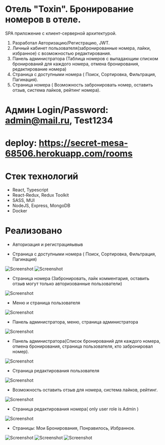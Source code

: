 # Отель "Toxin". Бронирование номеров в отеле.

SPA приложение с клиент-серверной архитектурой.

1. Разработал Авторизацию/Регистрацию, JWT.
2. Личный кабинет пользователя(забронированные номера, лайки,
   избранное) с возможностью редактирования.
3. Панель администратора (Таблица номеров с выпадающим списком
   бронирований для каждого номера, отмена бронирования,
   редактирование номера)
4. Страница с доступными номера ( Поиск, Сортировка, Фильтрация,
   Пагинация).
5. Страница номера ( Возможность забронировать номер, оставить отзыв,
   система лайков, рейтинг номера).

# Админ Login/Password: admin@mail.ru, Test1234

# deploy: https://secret-mesa-68506.herokuapp.com/rooms

# Стек технологий

- React, Typescript
- React-Redux, Redux Toolkit
- SASS, MUI
- NodeJS, Express, MongoDB
- Docker

# Реализовано

- Авторизация и регистрацияывыв

- Страница с доступными номера ( Поиск, Сортировка, Фильтрация, Пагинация)

![Screenshot](./screenshots/rooms-page-full.png)
![Screenshot](./screenshots/rooms-skeleton.png)

- Страница номера (Забронировать, лайк комментария, оставить отзыв могут только авторизованные пользователи)

![Screenshot](./screenshots/room-page.png)

- Меню и страница пользователя

![Screenshot](./screenshots/user-page.png)

- Панель администратора, меню, страница администратора

![Screenshot](./screenshots/admin-page.png)

- Панель администратора(Список бронирований для каждого номера, отмена бронирования, страница пользователя, кто забронировал номер).

![Screenshot](./screenshots/admin-panel-room.png)

- Страница редактирования пользователя

![Screenshot](./screenshots/Edit-profile.png)

- Возможность оставить отзыв для номера, система лайков, рейтинг.

![Screenshot](./screenshots/comments.png)

- Страница редактирования номера( only user role is Admin )

![Screenshot](./screenshots/edit-room.png)

- Страницы: Мои Бронирования, Понравилось, Избранное.

![Screenshot](./screenshots/my-booking.png)
![Screenshot](./screenshots/my-favorite-room.png)
![Screenshot](./screenshots/my-likes.png)
